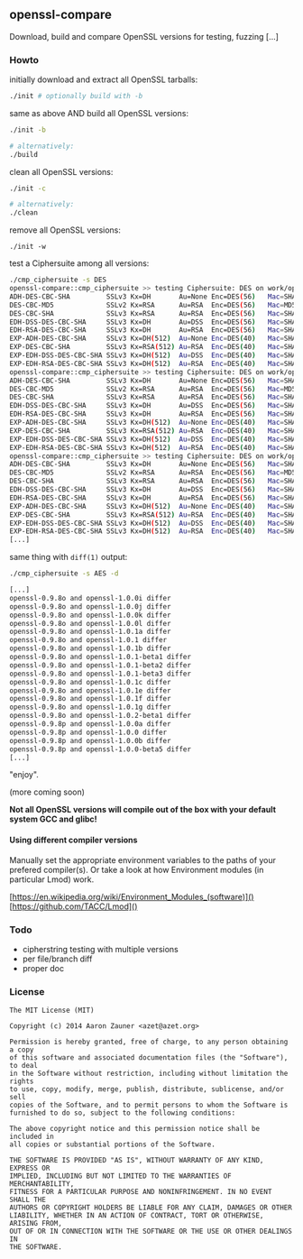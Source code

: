 ## openssl-compare
Download, build and compare OpenSSL versions for testing, fuzzing [...] 

### Howto
initially download and extract all OpenSSL tarballs:
```bash
./init # optionally build with -b
```
same as above AND build all OpenSSL versions:
```bash
./init -b 

# alternatively:
./build
```

clean all OpenSSL versions:
```bash
./init -c

# alternatively:
./clean
```

remove all OpenSSL versions:
```
./init -w
```

test a Ciphersuite among all versions:
```bash
./cmp_ciphersuite -s DES
openssl-compare::cmp_ciphersuite >> testing Ciphersuite: DES on work/openssl-0.9.8o/apps/openssl
ADH-DES-CBC-SHA         SSLv3 Kx=DH       Au=None Enc=DES(56)   Mac=SHA1
DES-CBC-MD5             SSLv2 Kx=RSA      Au=RSA  Enc=DES(56)   Mac=MD5 
DES-CBC-SHA             SSLv3 Kx=RSA      Au=RSA  Enc=DES(56)   Mac=SHA1
EDH-DSS-DES-CBC-SHA     SSLv3 Kx=DH       Au=DSS  Enc=DES(56)   Mac=SHA1
EDH-RSA-DES-CBC-SHA     SSLv3 Kx=DH       Au=RSA  Enc=DES(56)   Mac=SHA1
EXP-ADH-DES-CBC-SHA     SSLv3 Kx=DH(512)  Au=None Enc=DES(40)   Mac=SHA1 export
EXP-DES-CBC-SHA         SSLv3 Kx=RSA(512) Au=RSA  Enc=DES(40)   Mac=SHA1 export
EXP-EDH-DSS-DES-CBC-SHA SSLv3 Kx=DH(512)  Au=DSS  Enc=DES(40)   Mac=SHA1 export
EXP-EDH-RSA-DES-CBC-SHA SSLv3 Kx=DH(512)  Au=RSA  Enc=DES(40)   Mac=SHA1 export
openssl-compare::cmp_ciphersuite >> testing Ciphersuite: DES on work/openssl-0.9.8p/apps/openssl
ADH-DES-CBC-SHA         SSLv3 Kx=DH       Au=None Enc=DES(56)   Mac=SHA1
DES-CBC-MD5             SSLv2 Kx=RSA      Au=RSA  Enc=DES(56)   Mac=MD5 
DES-CBC-SHA             SSLv3 Kx=RSA      Au=RSA  Enc=DES(56)   Mac=SHA1
EDH-DSS-DES-CBC-SHA     SSLv3 Kx=DH       Au=DSS  Enc=DES(56)   Mac=SHA1
EDH-RSA-DES-CBC-SHA     SSLv3 Kx=DH       Au=RSA  Enc=DES(56)   Mac=SHA1
EXP-ADH-DES-CBC-SHA     SSLv3 Kx=DH(512)  Au=None Enc=DES(40)   Mac=SHA1 export
EXP-DES-CBC-SHA         SSLv3 Kx=RSA(512) Au=RSA  Enc=DES(40)   Mac=SHA1 export
EXP-EDH-DSS-DES-CBC-SHA SSLv3 Kx=DH(512)  Au=DSS  Enc=DES(40)   Mac=SHA1 export
EXP-EDH-RSA-DES-CBC-SHA SSLv3 Kx=DH(512)  Au=RSA  Enc=DES(40)   Mac=SHA1 export
openssl-compare::cmp_ciphersuite >> testing Ciphersuite: DES on work/openssl-0.9.8q/apps/openssl
ADH-DES-CBC-SHA         SSLv3 Kx=DH       Au=None Enc=DES(56)   Mac=SHA1
DES-CBC-MD5             SSLv2 Kx=RSA      Au=RSA  Enc=DES(56)   Mac=MD5 
DES-CBC-SHA             SSLv3 Kx=RSA      Au=RSA  Enc=DES(56)   Mac=SHA1
EDH-DSS-DES-CBC-SHA     SSLv3 Kx=DH       Au=DSS  Enc=DES(56)   Mac=SHA1
EDH-RSA-DES-CBC-SHA     SSLv3 Kx=DH       Au=RSA  Enc=DES(56)   Mac=SHA1
EXP-ADH-DES-CBC-SHA     SSLv3 Kx=DH(512)  Au=None Enc=DES(40)   Mac=SHA1 export
EXP-DES-CBC-SHA         SSLv3 Kx=RSA(512) Au=RSA  Enc=DES(40)   Mac=SHA1 export
EXP-EDH-DSS-DES-CBC-SHA SSLv3 Kx=DH(512)  Au=DSS  Enc=DES(40)   Mac=SHA1 export
EXP-EDH-RSA-DES-CBC-SHA SSLv3 Kx=DH(512)  Au=RSA  Enc=DES(40)   Mac=SHA1 export
[...]
```

same thing with `diff(1)` output:
```bash
./cmp_ciphersuite -s AES -d

[...]
openssl-0.9.8o and openssl-1.0.0i differ
openssl-0.9.8o and openssl-1.0.0j differ
openssl-0.9.8o and openssl-1.0.0k differ
openssl-0.9.8o and openssl-1.0.0l differ
openssl-0.9.8o and openssl-1.0.1a differ
openssl-0.9.8o and openssl-1.0.1 differ
openssl-0.9.8o and openssl-1.0.1b differ
openssl-0.9.8o and openssl-1.0.1-beta1 differ
openssl-0.9.8o and openssl-1.0.1-beta2 differ
openssl-0.9.8o and openssl-1.0.1-beta3 differ
openssl-0.9.8o and openssl-1.0.1c differ
openssl-0.9.8o and openssl-1.0.1e differ
openssl-0.9.8o and openssl-1.0.1f differ
openssl-0.9.8o and openssl-1.0.1g differ
openssl-0.9.8o and openssl-1.0.2-beta1 differ
openssl-0.9.8p and openssl-1.0.0a differ
openssl-0.9.8p and openssl-1.0.0 differ
openssl-0.9.8p and openssl-1.0.0b differ
openssl-0.9.8p and openssl-1.0.0-beta5 differ
[...]
```
"enjoy".

(more coming soon)

**Not all OpenSSL versions will compile out of the box with your default system GCC and glibc!**

#### Using different compiler versions
Manually set the appropriate environment variables to the paths of your prefered compiler(s). Or take a look at how Environment modules (in particular Lmod) work. 

[https://en.wikipedia.org/wiki/Environment_Modules_(software)]()    
[https://github.com/TACC/Lmod]()

### Todo
* cipherstring testing with multiple versions
* per file/branch diff
* proper doc

### License
```
The MIT License (MIT)

Copyright (c) 2014 Aaron Zauner <azet@azet.org>

Permission is hereby granted, free of charge, to any person obtaining a copy
of this software and associated documentation files (the "Software"), to deal
in the Software without restriction, including without limitation the rights
to use, copy, modify, merge, publish, distribute, sublicense, and/or sell
copies of the Software, and to permit persons to whom the Software is
furnished to do so, subject to the following conditions:

The above copyright notice and this permission notice shall be included in
all copies or substantial portions of the Software.

THE SOFTWARE IS PROVIDED "AS IS", WITHOUT WARRANTY OF ANY KIND, EXPRESS OR
IMPLIED, INCLUDING BUT NOT LIMITED TO THE WARRANTIES OF MERCHANTABILITY,
FITNESS FOR A PARTICULAR PURPOSE AND NONINFRINGEMENT. IN NO EVENT SHALL THE
AUTHORS OR COPYRIGHT HOLDERS BE LIABLE FOR ANY CLAIM, DAMAGES OR OTHER
LIABILITY, WHETHER IN AN ACTION OF CONTRACT, TORT OR OTHERWISE, ARISING FROM,
OUT OF OR IN CONNECTION WITH THE SOFTWARE OR THE USE OR OTHER DEALINGS IN
THE SOFTWARE.
```

